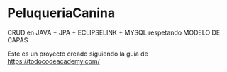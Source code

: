 # PeluqueriaCanina
CRUD en JAVA + JPA + ECLIPSELINK + MYSQL respetando MODELO DE CAPAS

Este es un proyecto creado siguiendo la guia de https://todocodeacademy.com/

